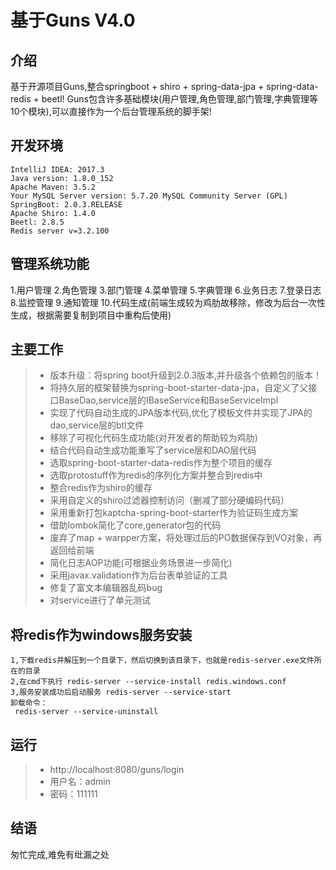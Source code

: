 # 基于Guns V4.0

## 介绍
基于开源项目Guns,整合springboot + shiro + spring-data-jpa + spring-data-redis + beetl! 
Guns包含许多基础模块(用户管理,角色管理,部门管理,字典管理等10个模块),可以直接作为一个后台管理系统的脚手架! 

## 开发环境
```
IntelliJ IDEA: 2017.3
Java version: 1.8.0_152
Apache Maven: 3.5.2
Your MySQL Server version: 5.7.20 MySQL Community Server (GPL)
SpringBoot: 2.0.3.RELEASE
Apache Shiro: 1.4.0
Beetl: 2.8.5
Redis server v=3.2.100
```

## 管理系统功能
1.用户管理 2.角色管理 3.部门管理 4.菜单管理 5.字典管理 6.业务日志 7.登录日志 8.监控管理 9.通知管理 
10.代码生成(前端生成较为鸡肋故移除，修改为后台一次性生成，根据需要复制到项目中重构后使用)

## 主要工作

> * 版本升级：将spring boot升级到2.0.3版本,并升级各个依赖包的版本！
> * 将持久层的框架替换为spring-boot-starter-data-jpa，自定义了父接口BaseDao,service层的IBaseService和BaseServiceImpl
> * 实现了代码自动生成的JPA版本代码,优化了模板文件并实现了JPA的dao,service层的btl文件
> * 移除了可视化代码生成功能(对开发者的帮助较为鸡肋)
> * 结合代码自动生成功能重写了service层和DAO层代码
> * 选取spring-boot-starter-data-redis作为整个项目的缓存
> * 选取protostuff作为redis的序列化方案并整合到redis中
> * 整合redis作为shiro的缓存
> * 采用自定义的shiro过滤器控制访问（删减了部分硬编码代码）
> * 采用重新打包kaptcha-spring-boot-starter作为验证码生成方案
> * 借助lombok简化了core,generator包的代码
> * 废弃了map + warpper方案，将处理过后的PO数据保存到VO对象，再返回给前端
> * 简化日志AOP功能(可根据业务场景进一步简化)
> * 采用javax.validation作为后台表单验证的工具
> * 修复了富文本编辑器乱码bug
> * 对service进行了单元测试

## 将redis作为windows服务安装
```
1,下载redis并解压到一个目录下，然后切换到该目录下，也就是redis-server.exe文件所在的目录
2,在cmd下执行 redis-server --service-install redis.windows.conf
3,服务安装成功后启动服务 redis-server --service-start
卸载命令：
 redis-server --service-uninstall  
```

## 运行
> * http://localhost:8080/guns/login
> * 用户名：admin
> * 密码：111111

## 结语
匆忙完成,难免有纰漏之处